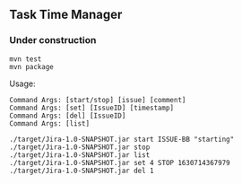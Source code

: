 
## Task Time Manager

### Under construction

```shell
mvn test
mvn package
```

Usage:
```shell
Command Args: [start/stop] [issue] [comment]
Command Args: [set] [IssueID] [timestamp]
Command Args: [del] [IssueID]
Command Args: [list]

./target/Jira-1.0-SNAPSHOT.jar start ISSUE-BB "starting"
./target/Jira-1.0-SNAPSHOT.jar stop
./target/Jira-1.0-SNAPSHOT.jar list
./target/Jira-1.0-SNAPSHOT.jar set 4 STOP 1630714367979
./target/Jira-1.0-SNAPSHOT.jar del 1
```
